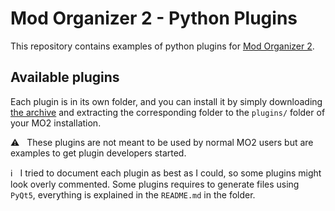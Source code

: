# Mod Organizer 2 - Python Plugins

This repository contains examples of python plugins for [Mod Organizer 2](https://github.com/ModOrganizer2/modorganizer).

## Available plugins

Each plugin is in its own folder, and you can install it by simply downloading [the archive](https://github.com/Holt59/modorganizer-python_plugins/archive/master.zip)
and extracting the corresponding folder to the `plugins/` folder of your MO2 installation.

:warning: &nbsp; These plugins are not meant to be used by normal MO2 users but are examples to get plugin
developers started.

:information_source: &nbsp; I tried to document each plugin as best as I could, so some plugins
might look overly commented. Some plugins requires to generate files using `PyQt5`, everything is
explained in the `README.md` in the folder.

